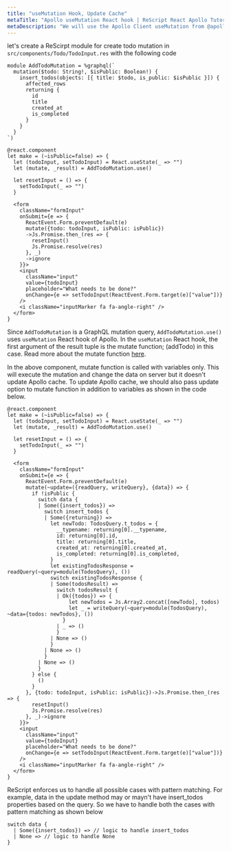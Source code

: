 ```yaml
---
title: "useMutation Hook, Update Cache"
metaTitle: "Apollo useMutation React hook | ReScript React Apollo Tutorial"
metaDescription: "We will use the Apollo Client useMutation from @apollo/client in React app as an example to insert new data and update cache locally using readQuery and writeQuery."
---
```


let's create a ReScirpt module for create todo mutation in `src/components/Todo/TodoInput.res` with the following code

```reason
module AddTodoMutation = %graphql(`
  mutation($todo: String!, $isPublic: Boolean!) {
    insert_todos(objects: [{ title: $todo, is_public: $isPublic }]) {
      affected_rows
      returning {
        id
        title
        created_at
        is_completed
      }
    }
  }
`)
```

```reason
@react.component
let make = (~isPublic=false) => {
  let (todoInput, setTodoInput) = React.useState(_ => "")
  let (mutate, _result) = AddTodoMutation.use()

  let resetInput = () => {
    setTodoInput(_ => "")
  }

  <form
    className="formInput"
    onSubmit={e => {
      ReactEvent.Form.preventDefault(e)
      mutate({todo: todoInput, isPublic: isPublic})
      ->Js.Promise.then_(res => {
        resetInput()
        Js.Promise.resolve(res)
      }, _)
      ->ignore
    }}>
    <input
      className="input"
      value={todoInput}
      placeholder="What needs to be done?"
      onChange={e => setTodoInput(ReactEvent.Form.target(e)["value"])}
    />
    <i className="inputMarker fa fa-angle-right" />
  </form>
}
```

Since `AddTodoMutation` is a GraphQL mutation query, `AddTodoMutation.use()` uses `useMutation` React hook of Apollo. In the `useMutation` React hook, the first argument of the result tuple is the mutate function; (addTodo) in this case. Read more about the mutate function [here](https://www.apollographql.com/docs/react/essentials/mutations/#result).

In the above component, mutate function is called with variables only. This will execute the mutation and change the data on server but it doesn't update Apollo cache. To update Apollo cache, we should also pass update option to mutate function in addition to variables as shown in the code below.

```reason
@react.component
let make = (~isPublic=false) => {
  let (todoInput, setTodoInput) = React.useState(_ => "")
  let (mutate, _result) = AddTodoMutation.use()

  let resetInput = () => {
    setTodoInput(_ => "")
  }

  <form
    className="formInput"
    onSubmit={e => {
      ReactEvent.Form.preventDefault(e)
      mutate(~update=({readQuery, writeQuery}, {data}) => {
        if !isPublic {
          switch data {
          | Some({insert_todos}) =>
            switch insert_todos {
            | Some({returning}) =>
              let newTodo: TodosQuery.t_todos = {
                __typename: returning[0].__typename,
                id: returning[0].id,
                title: returning[0].title,
                created_at: returning[0].created_at,
                is_completed: returning[0].is_completed,
              }
              let existingTodosResponse = readQuery(~query=module(TodosQuery), ())
              switch existingTodosResponse {
              | Some(todosResult) =>
                switch todosResult {
                | Ok({todos}) => {
                    let newTodos = Js.Array2.concat([newTodo], todos)
                    let _ = writeQuery(~query=module(TodosQuery), ~data={todos: newTodos}, ())
                  }
                | _ => ()
                }
              | None => ()
              }
            | None => ()
            }
          | None => ()
          }
        } else {
          ()
        }
      }, {todo: todoInput, isPublic: isPublic})->Js.Promise.then_(res => {
        resetInput()
        Js.Promise.resolve(res)
      }, _)->ignore
    }}>
    <input
      className="input"
      value={todoInput}
      placeholder="What needs to be done?"
      onChange={e => setTodoInput(ReactEvent.Form.target(e)["value"])}
    />
    <i className="inputMarker fa fa-angle-right" />
  </form>
}
```

ReScript enforces us to handle all possible cases with pattern matching. For example, data in the update method may or mayn't have insert_todos properties based on the query. So we have to handle both the cases with pattern matching as shown below

```reason
switch data {
  | Some({insert_todos}) => // logic to handle insert_todos
  | None => // logic to handle None
}
```
